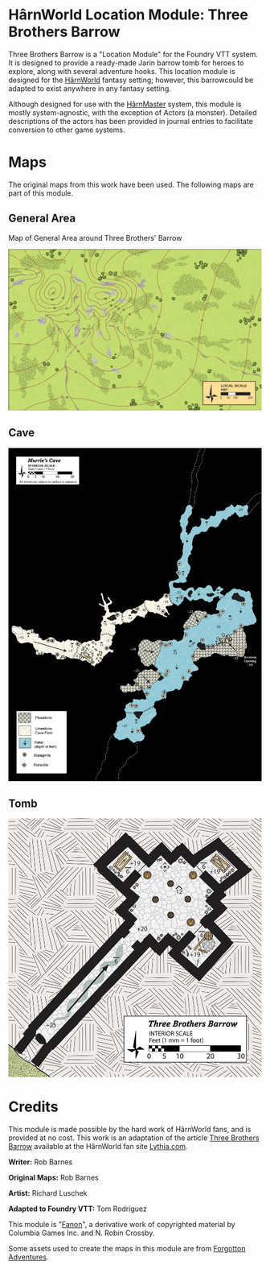 # HârnWorld Location Module: Three Brothers Barrow

Three Brothers Barrow is a "Location Module" for the Foundry VTT system. It is designed to provide
a ready-made Jarin barrow tomb for heroes to explore, along with several adventure hooks. 
This location module is designed for the [HârnWorld](https://columbiagames.com/harnworld/)
fantasy setting; however, this barrowcould be adapted to exist anywhere in any fantasy setting.

Although designed for use with the [HârnMaster](https://foundryvtt.com/packages/hm3)
system, this module is mostly system-agnostic, with the exception of Actors (a monster).
Detailed descriptions of the actors has been provided in journal entries to facilitate
conversion to other game systems.

# Maps

The original maps from this work have been used.  The following
maps are part of this module.

## General Area

Map of General Area around Three Brothers' Barrow

<img src="assets/scenes/tbb-area.webp" alt="Three Brothers' Barrow Area" width="600"/>

## Cave

<img src="assets/scenes/tbb-cave.webp" alt="Cave" width="600"/>

## Tomb

<img src="assets/scenes/tbb-tomb.webp" alt="Tomb" width="600"/>

# Credits

This module is made possible by the hard work of HârnWorld fans,
and is provided at no cost. This work is an adaptation of the article
[Three Brothers Barrow](https://www.lythia.com/adventures/three-brothers-barrow/) available
at the HârnWorld fan site [Lythia.com](https://www.lythia.com/).

**Writer:** Rob Barnes

**Original Maps:** Rob Barnes

**Artist:** Richard Luschek

**Adapted to Foundry VTT:** Tom Rodriguez

This module is "[Fanon](https://www.lythia.com/about/publishing-fan-written-material/)",
a derivative work of copyrighted material by Columbia Games Inc. and N. Robin Crossby.

Some assets used to create the maps in this module are from
[Forgotton Adventures](https://www.forgotten-adventures.net/).
